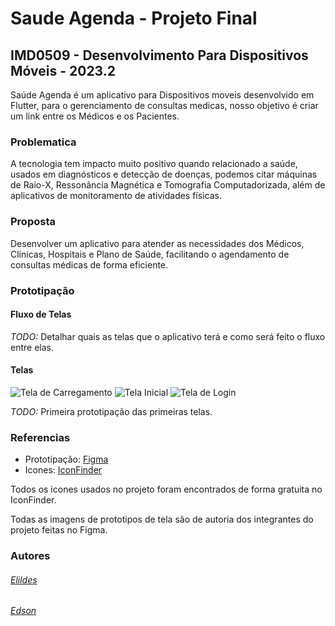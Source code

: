 # Saude Agenda - Projeto Final

## IMD0509 - Desenvolvimento Para Dispositivos Móveis - 2023.2

Saúde Agenda é um aplicativo para Dispositivos moveis desenvolvido em Flutter, para o gerenciamento de consultas medicas, nosso objetivo é criar um link entre os Médicos e os Pacientes.

### Problematica
A tecnologia tem impacto muito positivo quando relacionado a saúde, usados em diagnósticos e detecção de doenças, podemos citar máquinas de Raio-X, Ressonância Magnética e Tomografia Computadorizada, além de aplicativos de monitoramento de atividades físicas.

### Proposta
Desenvolver um aplicativo para atender as necessidades dos Médicos, Clínicas, Hospitais e Plano de Saúde, facilitando o agendamento de consultas médicas de forma eficiente.

### Prototipação

#### Fluxo de Telas
_TODO:_ Detalhar quais as telas que o aplicativo terá e como será feito o fluxo entre elas.

#### Telas
![Tela de Carregamento](https://github.com/SAUDE-org/saude-app-v2/blob/main/assets/screens/loading_screen.png)
![Tela Inicial](https://github.com/SAUDE-org/saude-app-v2/blob/main/assets/screens/home_screen.png)
![Tela de Login](https://github.com/SAUDE-org/saude-app-v2/blob/main/assets/screens/login_screen.png)

_TODO:_ Primeira prototipação das primeiras telas.

### Referencias
- Prototipação: [Figma](https://www.figma.com/)
- Icones: [IconFinder](https://www.iconfinder.com/)

Todos os icones usados no projeto foram encontrados de forma gratuita no IconFinder.

Todas as imagens de prototipos de tela são de autoria dos integrantes do projeto feitas no Figma.

### Autores

###### [Elildes](https://github.com/Elildes)

###### [Edson](https://github.com/eds16)
